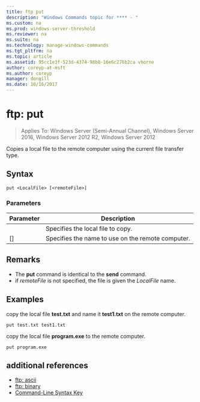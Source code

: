 ```yaml
---
title: ftp put
description: "Windows Commands topic for **** - "
ms.custom: na
ms.prod: windows-server-threshold
ms.reviewer: na
ms.suite: na
ms.technology: manage-windows-commands
ms.tgt_pltfrm: na
ms.topic: article
ms.assetid: 95cc1e3f-523d-4374-98b8-16e6c276b2ca vhorne
author: coreyp-at-msft
ms.author: coreyp
manager: dongill
ms.date: 10/16/2017
---
```

# ftp: put

>Applies To: Windows Server (Semi-Annual Channel), Windows Server 2016, Windows Server 2012 R2, Windows Server 2012

Copies a local file to the remote computer using the current file transfer type.   
## Syntax  
```  
put <LocalFile> [<remoteFile>]  
```  
### Parameters  
|Parameter|Description|  
|-------|--------|  
|<LocalFile>|Specifies the local file to copy.|  
|[<remoteFile>]|Specifies the name to use on the remote computer.|  
## Remarks  
-   The **put** command is identical to the **send** command.  
-   if *remoteFile* is not specified, the file is given the *LocalFile* name.  
## <a name="BKMK_Examples"></a>Examples  
copy the local file **test.txt** and name it **test1.txt** on the remote computer.  
```  
put test.txt test1.txt  
```  
copy the local file **program.exe** to the remote computer.  
```  
put program.exe  
```  
## additional references  
-   [ftp: ascii](ftp-ascii.md)  
-   [ftp: binary](ftp-binary.md)  
-   [Command-Line Syntax Key](command-line-syntax-key.md)  
